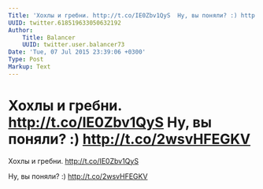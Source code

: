 ```yaml
---
Title: 'Хохлы и гребни. http://t.co/IE0Zbv1QyS  Ну, вы поняли? :) http://t.co/2wsvHFEGKV'
UUID: twitter.618519633050632192
Author:
    Title: Balancer
    UUID: twitter.user.balancer73
Date: 'Tue, 07 Jul 2015 23:39:06 +0300'
Type: Post
Markup: Text
---
```


# Хохлы и гребни. http://t.co/IE0Zbv1QyS  Ну, вы поняли? :) http://t.co/2wsvHFEGKV

Хохлы и гребни.
http://t.co/IE0Zbv1QyS

Ну, вы поняли? :) http://t.co/2wsvHFEGKV